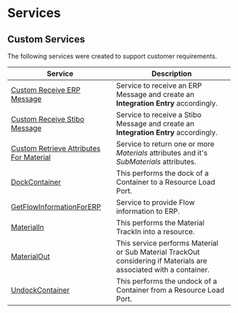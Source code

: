 # Services

## Custom Services

The following services were created to support customer requirements.

| Service                     | Description       |
| ------                    | ------            |
| [Custom Receive ERP Message](/cmf.custom.help/techspec>artifacts>services>customreceiveerpmessage) | Service to receive an ERP Message and create an **Integration Entry** accordingly. |
| [Custom Receive Stibo Message](/cmf.custom.help/techspec>artifacts>services>customreceivestibomessage) | Service to receive a Stibo Message and create an **Integration Entry** accordingly. |
| [Custom Retrieve Attributes For Material](/cmf.custom.help/techspec>artifacts>services>customretrieveattributesformaterial) | Service to return one or more *Materials* attributes and it's *SubMaterials* attributes. |
| [DockContainer](/cmf.custom.help/techspec>artifacts>services>dockcontainer) | This performs the dock of a Container to a Resource Load Port. |
| [GetFlowInformationForERP](/cmf.custom.help/techspec>artifacts>services>getflowinformationforerp) | Service to provide Flow information to ERP. |
| [MaterialIn](/cmf.custom.help/techspec>artifacts>services>materialin) | This performs the Material TrackIn into a resource. |
| [MaterialOut](/cmf.custom.help/techspec>artifacts>services>materialout) | This service performs Material or Sub Material TrackOut considering if Materials are associated with a container. |
| [UndockContainer](/cmf.custom.help/techspec>artifacts>services>undockcontainer) | This performs the undock of a Container from a Resource Load Port. |


